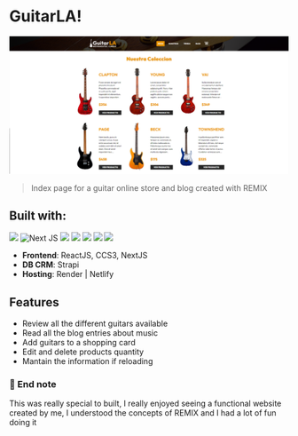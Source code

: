 # GuitarLA!

<img src="/guitarLA-index.png" alt="img" />

> Index page for a guitar online store and blog created with REMIX

## Built with:

<img src="https://img.shields.io/badge/React-20232A?style=for-the-badge&logo=react&logoColor=61DAFB"/> ![Next JS](https://img.shields.io/badge/Next-black?style=for-the-badge&logo=next.js&logoColor=white) <img src="https://img.shields.io/badge/css3-%231572B6.svg?style=for-the-badge&logo=css3&logoColor=white"/> <img src="https://img.shields.io/badge/strapi-%232E7EEA.svg?style=for-the-badge&logo=strapi&logoColor=white"/> <img src="https://img.shields.io/badge/Render-%46E3B7.svg?style=for-the-badge&logo=render&logoColor=white" /> <img src="https://img.shields.io/badge/netlify-%23000000.svg?style=for-the-badge&logo=netlify&logoColor=#00C7B7"> <img src="https://img.shields.io/badge/postgres-%23316192.svg?style=for-the-badge&logo=postgresql&logoColor=white"/>

- **Frontend**: ReactJS, CCS3, NextJS
- **DB CRM**: Strapi
- **Hosting**: Render | Netlify

## Features

- Review all the different guitars available
- Read all the blog entries about music
- Add guitars to a shopping card
- Edit and delete products quantity
- Mantain the information if reloading

### 📑 End note 

This was really special to built, I really enjoyed seeing a functional website created by me, I understood the concepts of REMIX and I had a lot of fun doing it 
